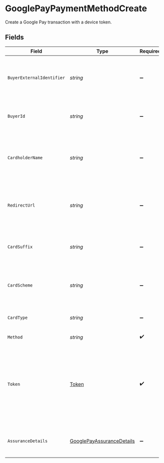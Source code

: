 # GooglePayPaymentMethodCreate

Create a Google Pay transaction with a device token.


## Fields

| Field                                                                                                            | Type                                                                                                             | Required                                                                                                         | Description                                                                                                      | Example                                                                                                          |
| ---------------------------------------------------------------------------------------------------------------- | ---------------------------------------------------------------------------------------------------------------- | ---------------------------------------------------------------------------------------------------------------- | ---------------------------------------------------------------------------------------------------------------- | ---------------------------------------------------------------------------------------------------------------- |
| `BuyerExternalIdentifier`                                                                                        | *string*                                                                                                         | :heavy_minus_sign:                                                                                               | The external identifier of the buyer to create a payment for.                                                    | buyer-12345                                                                                                      |
| `BuyerId`                                                                                                        | *string*                                                                                                         | :heavy_minus_sign:                                                                                               | The ID of the buyer to retrieve billing details for.                                                             | fe26475d-ec3e-4884-9553-f7356683f7f9                                                                             |
| `CardholderName`                                                                                                 | *string*                                                                                                         | :heavy_minus_sign:                                                                                               | The card holder name associated to the original card for the token.                                              | John Luhn                                                                                                        |
| `RedirectUrl`                                                                                                    | *string*                                                                                                         | :heavy_minus_sign:                                                                                               | The URL to redirect a user back to after the complete 3DS in browser.                                            |                                                                                                                  |
| `CardSuffix`                                                                                                     | *string*                                                                                                         | :heavy_minus_sign:                                                                                               | The last 4 digits of the original card used to generate the token.                                               | 1234                                                                                                             |
| `CardScheme`                                                                                                     | *string*                                                                                                         | :heavy_minus_sign:                                                                                               | The original card scheme for which the token was generated.                                                      | visa                                                                                                             |
| `CardType`                                                                                                       | *string*                                                                                                         | :heavy_minus_sign:                                                                                               | The payment scheme of the card.                                                                                  | credit                                                                                                           |
| `Method`                                                                                                         | *string*                                                                                                         | :heavy_check_mark:                                                                                               | Always `googlepay`                                                                                               | googlepay                                                                                                        |
| `Token`                                                                                                          | [Token](../../Models/Components/Token.md)                                                                        | :heavy_check_mark:                                                                                               | The opaque token as received from the Google Pay JS library. This format may change between JS library versions. | {"signature":"MEUCIEg4a4A+pu+AUjgVjBpfz9msLqQOkT5kz7htz...                                                       |
| `AssuranceDetails`                                                                                               | [GooglePayAssuranceDetails](../../Models/Components/GooglePayAssuranceDetails.md)                                | :heavy_minus_sign:                                                                                               | The assurance details provided by Google Pay                                                                     |                                                                                                                  |